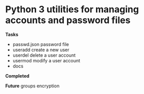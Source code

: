 # Python 3 utilities for managing accounts and password files


**Tasks**
- passwd.json password file
- useradd create a new user
- userdel delete a user account
- usermod modify a user account
- docs

**Completed**



**Future**
groups
encryption


